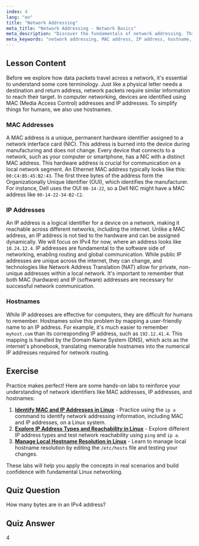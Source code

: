 ```yaml
---
index: 4
lang: "en"
title: "Network Addressing"
meta_title: "Network Addressing - Network Basics"
meta_description: "Discover the fundamentals of network addressing. This guide explains MAC addresses, IP addresses, and hostnames, key concepts for understanding how devices communicate in Linux networking."
meta_keywords: "network addressing, MAC address, IP address, hostname, network identifiers, Linux networking, network basics, beginner, tutorial, guide"
---
```


## Lesson Content

Before we explore how data packets travel across a network, it's essential to understand some core terminology. Just like a physical letter needs a destination and return address, network packets require similar information to reach their target. In computer networking, devices are identified using MAC (Media Access Control) addresses and IP addresses. To simplify things for humans, we also use hostnames.

### MAC Addresses

A MAC address is a unique, permanent hardware identifier assigned to a network interface card (NIC). This address is burned into the device during manufacturing and does not change. Every device that connects to a network, such as your computer or smartphone, has a NIC with a distinct MAC address. This hardware address is crucial for communication on a local network segment. An Ethernet MAC address typically looks like this: `00:C4:B5:45:B2:43`. The first three bytes of the address form the Organizationally Unique Identifier (OUI), which identifies the manufacturer. For instance, Dell uses the OUI `00-14-22`, so a Dell NIC might have a MAC address like `00-14-22-34-B2-C2`.

### IP Addresses

An IP address is a logical identifier for a device on a network, making it reachable across different networks, including the internet. Unlike a MAC address, an IP address is not tied to the hardware and can be assigned dynamically. We will focus on IPv4 for now, where an address looks like `10.24.12.4`. IP addresses are fundamental to the software side of networking, enabling routing and global communication. While public IP addresses are unique across the internet, they can change, and technologies like Network Address Translation (NAT) allow for private, non-unique addresses within a local network. It's important to remember that both MAC (hardware) and IP (software) addresses are necessary for successful network communication.

### Hostnames

While IP addresses are effective for computers, they are difficult for humans to remember. Hostnames solve this problem by mapping a user-friendly name to an IP address. For example, it's much easier to remember `myhost.com` than its corresponding IP address, such as `192.12.41.4`. This mapping is handled by the Domain Name System (DNS), which acts as the internet's phonebook, translating memorable hostnames into the numerical IP addresses required for network routing.

## Exercise

Practice makes perfect! Here are some hands-on labs to reinforce your understanding of network identifiers like MAC addresses, IP addresses, and hostnames:

1. **[Identify MAC and IP Addresses in Linux](https://labex.io/labs/comptia-identify-mac-and-ip-addresses-in-linux-592731)** - Practice using the `ip a` command to identify network addressing information, including MAC and IP addresses, on a Linux system.
2. **[Explore IP Address Types and Reachability in Linux](https://labex.io/labs/comptia-explore-ip-address-types-and-reachability-in-linux-592780)** - Explore different IP address types and test network reachability using `ping` and `ip a`.
3. **[Manage Local Hostname Resolution in Linux](https://labex.io/labs/comptia-manage-local-hostname-resolution-in-linux-592792)** - Learn to manage local hostname resolution by editing the `/etc/hosts` file and testing your changes.

These labs will help you apply the concepts in real scenarios and build confidence with fundamental Linux networking.

## Quiz Question

How many bytes are in an IPv4 address?

## Quiz Answer

4
